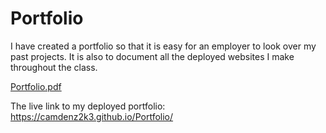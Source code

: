 # Portfolio
I have created a portfolio so that it is easy for an employer to look over my past projects.
It is also to document all the deployed websites I make throughout the class.

[Portfolio.pdf](https://github.com/camdenz2k3/Portfolio/files/9553312/Portfolio.pdf)

The live link to my deployed portfolio:
https://camdenz2k3.github.io/Portfolio/
